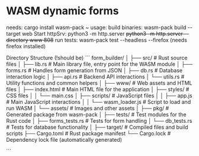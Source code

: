 # WASM dynamic forms

needs:
cargo install wasm-pack
~
usage:
build binaries: wasm-pack build --target web
Start httpSrv: python3 -m http.server 
~~python3 -m http.server --directory www 808~~
run tests: wasm-pack test --headless --firefox (needs firefox installed)


Directory Structure (!should be)
´´´
form_builder/
│
├── src/                     # Rust source files
│   ├── lib.rs               # Main library file, entry point for the WASM module
│   ├── forms.rs             # Handles form generation from JSON
│   ├── db.rs                # Database interaction logic
│   ├── api.rs               # Backend API interactions
│   └── utils.rs             # Utility functions and common helpers
│
├── www/                    # Web assets and HTML files
│   ├── index.html          # Main HTML file for the application
│   ├── styles/             # CSS files
│   │   └── main.css
│   ├── scripts/            # JavaScript files
│   │   ├── app.js          # Main JavaScript interactions
│   │   └── wasm_loader.js  # Script to load and run WASM
│   └── assets/             # Images and other assets
│
├── pkg/                    # Generated package from wasm-pack
│
├── tests/                  # Test modules for the Rust code
│   ├── forms_tests.rs      # Tests for form handling
│   └── db_tests.rs         # Tests for database functionality
│
├── target/                 # Compiled files and build scripts
├── Cargo.toml              # Rust package manifest
└── Cargo.lock              # Dependency lock file (automatically generated)

´´´